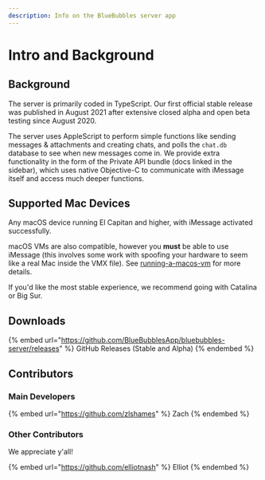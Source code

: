 ```yaml
---
description: Info on the BlueBubbles server app
---
```


# Intro and Background

## Background

The server is primarily coded in TypeScript. Our first official stable release was published in August 2021 after extensive closed alpha and open beta testing since August 2020.

The server uses AppleScript to perform simple functions like sending messages & attachments and creating chats, and polls the `chat.db` database to see when new messages come in. We provide extra functionality in the form of the Private API bundle (docs linked in the sidebar), which uses native Objective-C to communicate with iMessage itself and access much deeper functions.

## Supported Mac Devices

Any macOS device running El Capitan and higher, with iMessage activated successfully.

macOS VMs are also compatible, however you **must** be able to use iMessage (this involves some work with spoofing your hardware to seem like a real Mac inside the VMX file). See [running-a-macos-vm](advanced/macos-virtualization/running-a-macos-vm/ "mention") for more details.

If you'd like the most stable experience, we recommend going with Catalina or Big Sur.

## Downloads

{% embed url="https://github.com/BlueBubblesApp/bluebubbles-server/releases" %}
GitHub Releases (Stable and Alpha)
{% endembed %}

## Contributors <a href="#contributors" id="contributors"></a>

### Main Developers <a href="#main-developers" id="main-developers"></a>

{% embed url="https://github.com/zlshames" %}
Zach
{% endembed %}

### Other Contributors <a href="#other-contributors" id="other-contributors"></a>

We appreciate y'all!

{% embed url="https://github.com/elliotnash" %}
Elliot
{% endembed %}
